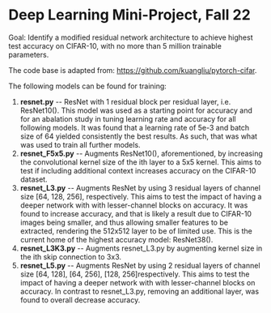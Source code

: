 # Deep Learning Mini-Project, Fall 22

Goal: Identify a modified residual network architecture to achieve highest test accuracy on CIFAR-10, with no more than 5 million trainable parameters.

The code base is adapted from: https://github.com/kuangliu/pytorch-cifar. 

The following models can be found for training:
1. **resnet.py** -- ResNet with 1 residual block per residual layer, i.e. ResNet10(). This model was used as a starting point for accuracy and for an abalation study in tuning learning rate and accuracy for all following models. It was found that a learning rate of 5e-3 and batch size of 64 yielded consistently the best results. As such, that was what was used to train all further models.
2. **resnet_F5x5.py** -- Augments ResNet10(), aforementioned, by increasing the convolutional kernel size of the ith layer to a 5x5 kernel. This aims to test if including additional context increases accuracy on the CIFAR-10 dataset.
3. **resnet_L3.py** -- Augments ResNet by using 3 residual layers of channel size [64, 128, 256], respectively. This aims to test the impact of having a deeper network with with lesser-channel blocks on accuracy. It was found to increase accuracy, and that is likely a result due to CIFAR-10 images being smaller, and thus allowing smaller features to be extracted, rendering the 512x512 layer to be of limited use. This is the current home of the highest accuracy model: ResNet38().
4. **resnet_L3K3.py** -- Augments resnet_L3.py by augmenting kernel size in the ith skip connection to 3x3. 
5. **resnet_L5.py** -- Augments ResNet by using 2 residual layers of channel size [64, 128], [64, 256], [128, 256]respectively. This aims to test the impact of having a deeper network with with lesser-channel blocks on accuracy. In contrast to resnet_L3.py, removing an additional layer, was found to overall decrease accuracy.